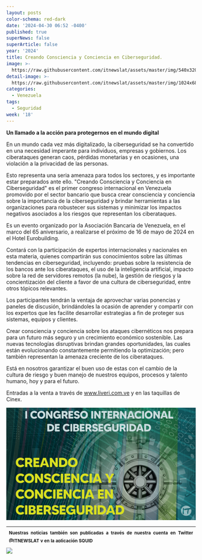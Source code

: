 ```yaml
---
layout: posts
color-schema: red-dark
date: '2024-04-30 06:52 -0400'
published: true
superNews: false
superArticle: false
year: '2024'
title: Creando Consciencia y Conciencia en Ciberseguridad.
image: >-
  https://raw.githubusercontent.com/itnewslat/assets/master/img/540x320/ICSS-VEN-p.jpg
detail-image: >-
  https://raw.githubusercontent.com/itnewslat/assets/master/img/1024x680/ICSS-VEN-g.jpg
categories:
  - Venezuela
tags:
  - Seguridad
week: '18'
---
```

**Un llamado a la acción para protegernos en el mundo digital**

En un mundo cada vez más digitalizado, la ciberseguridad se ha convertido en una necesidad imperante para individuos, empresas y gobiernos. Los ciberataques generan caos, pérdidas monetarias y en ocasiones, una violación a la privacidad de las personas. 

Esto representa una seria amenaza para todos los sectores, y es importante estar preparados ante ello. 
"Creando Consciencia y Conciencia en Ciberseguridad" es el primer congreso internacional en Venezuela promovido por el sector bancario que busca crear consciencia y conciencia sobre la importancia de la ciberseguridad y brindar herramientas a las organizaciones para robustecer sus sistemas y minimizar los impactos negativos asociados a los riesgos que representan los ciberataques. 

Es un evento organizado por la Asociación Bancaria de Venezuela, en el marco del 65 aniversario, a realizarse el próximo de 16 de mayo de 2024 en el Hotel Eurobuilding. 

Contará con la participación de expertos internacionales y nacionales en esta materia, quienes compartirán sus conocimientos sobre las últimas tendencias en ciberseguridad, incluyendo: pruebas sobre la resistencia de los bancos ante los ciberataques, el uso de la inteligencia artificial, impacto sobre la red de servidores remotos (la nube), la gestión de riesgos y la concientización del cliente a favor de una cultura de ciberseguridad, entre otros tópicos relevantes.  

Los participantes tendrán la ventaja de aprovechar varias ponencias y paneles de discusión, brindándoles la ocasión de aprender y compartir con los expertos que les facilite desarrollar estrategias a fin de proteger sus sistemas, equipos y clientes.  

Crear consciencia y conciencia sobre los ataques cibernéticos nos prepara para un futuro más seguro y un crecimiento económico sostenible. Las nuevas tecnologías disruptivas brindan grandes oportunidades, las cuales están evolucionando constantemente permitiendo la optimización; pero también representan la amenaza creciente de los ciberataques. 

Está en nosotros garantizar el buen uso de estas con el cambio de la cultura de riesgo y buen manejo 
de nuestros equipos, procesos y talento humano, hoy y para el futuro.  

Entradas a la venta a través de www.liveri.com.ve y en las taquillas de Cinex.  

![](https://raw.githubusercontent.com/itnewslat/assets/master/img/540x320/ICSS-VEN-p.jpg)

<table style="height: 42px;" width="569">
<tbody>
<tr>
<td style="text-align: justify;"><sub><strong>Nuestras noticias también son publicadas a través de nuestra cuenta en Twitter <a href="https://twitter.com/itnewslat?lang=es">@ITNEWSLAT</a> y en la aplicación <a href="https://squidapp.co/en/">SQUID</a></strong></sub></td>
</tr>
</tbody>
</table>

<img src="https://tracker.metricool.com/c3po.jpg?hash=56f88a41e39ab42c063cc51676587a04"/>